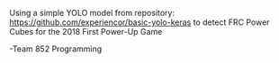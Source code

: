 Using a simple YOLO model from repository: https://github.com/experiencor/basic-yolo-keras
to detect FRC Power Cubes for the 2018 First Power-Up Game

-Team 852 Programming